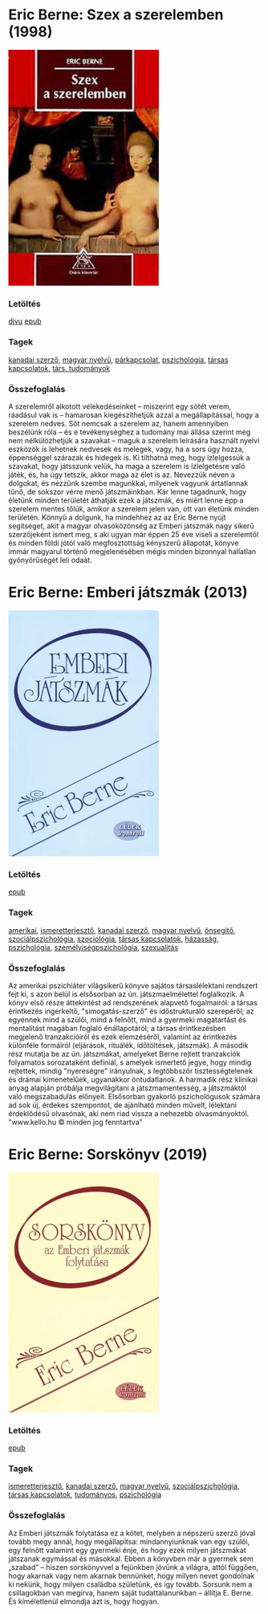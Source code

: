 # <a name="id_905">Eric Berne: Szex a szerelemben (1998)</a>
<img src="https://github.com/BercziSandor/calibre_lib/raw/main/main/Eric%20Berne/Szex%20a%20szerelemben%20%28905%29/cover.jpg" alt="cover" width="300"/>

### Letöltés
[djvu](https://github.com/BercziSandor/calibre_lib/raw/main/main/Eric%20Berne/Szex%20a%20szerelemben%20%28905%29/Szex%20a%20szerelemben%20-%20Eric%20Berne.djvu) 
 [epub](https://github.com/BercziSandor/calibre_lib/raw/main/main/Eric%20Berne/Szex%20a%20szerelemben%20%28905%29/Szex%20a%20szerelemben%20-%20Eric%20Berne.epub)

### Tagek
[kanadai szerző](https://github.com/berczisandor/calibre_lib/blob/main/main/_tags/kanadai%20szerz%c5%91.md), [magyar nyelvű](https://github.com/berczisandor/calibre_lib/blob/main/main/_tags/magyar%20nyelv%c5%b1.md), [párkapcsolat](https://github.com/berczisandor/calibre_lib/blob/main/main/_tags/p%c3%a1rkapcsolat.md), [pszichológia](https://github.com/berczisandor/calibre_lib/blob/main/main/_tags/pszichol%c3%b3gia.md), [társas kapcsolatok](https://github.com/berczisandor/calibre_lib/blob/main/main/_tags/t%c3%a1rsas%20kapcsolatok.md), [társ. tudományok](https://github.com/berczisandor/calibre_lib/blob/main/main/_tags/t%c3%a1rs.%20tudom%c3%a1nyok.md)

### Összefoglalás
<div>
<p>A ​szerelemről alkotott vélekedéseinket – miszerint egy sötét verem, ráadásul vak is – hamarosan kiegészíthetjük azzal a megállapítással, hogy a szerelem nedves. Sőt nemcsak a szerelem az, hanem amennyiben beszélünk róla – és e tevékenységhez a tudomány mai állása szerint még nem nélkülözhetjük a szavakat – maguk a szerelem leírására használt nyelvi eszközök is lehetnek nedvesek és melegek, vagy, ha a sors úgy hozza, éppenséggel szárazak és hidegek is. Ki tilthatná meg, hogy ízlelgessük a szavakat, hogy játsszunk velük, ha maga a szerelem is ízlelgetésre való játék, és, ha úgy tetszik, akkor maga az élet is az. Nevezzük néven a dolgokat, és nézzünk szembe magunkkal, milyenek vagyunk ártatlannak tűnő, de sokszor vérre menő játszmáinkban. Kár lenne tagadnunk, hogy életünk minden területét áthatják ezek a játszmák, és miért lenne épp a szerelem mentes tőlük, amikor a szerelem jelen van, ott van életünk minden területén. Könnyű a dolgunk, ha mindehhez az az Eric Berne nyújt segítséget, akit a magyar olvasóközönség az Emberi játszmák nagy sikerű szerzőjeként ismert meg, s aki ugyan már éppen 25 éve viseli a szerelemtől és minden földi jótól való megfosztottság kényszerű állapotát, könyve immár magyarul történő megjelenésében mégis minden bizonnyal hallatlan gyönyörűségét leli odaát.</p></div>


# <a name="id_291">Eric Berne: Emberi játszmák (2013)</a>
<img src="https://github.com/BercziSandor/calibre_lib/raw/main/main/Eric%20Berne/Emberi%20Jatszmak%20%28291%29/cover.jpg" alt="cover" width="300"/>

### Letöltés
[epub](https://github.com/BercziSandor/calibre_lib/raw/main/main/Eric%20Berne/Emberi%20Jatszmak%20%28291%29/Emberi%20jatszmak%20-%20Eric%20Berne.epub)

### Tagek
[amerikai](https://github.com/berczisandor/calibre_lib/blob/main/main/_tags/amerikai.md), [ismeretterjesztő](https://github.com/berczisandor/calibre_lib/blob/main/main/_tags/ismeretterjeszt%c5%91.md), [kanadai szerző](https://github.com/berczisandor/calibre_lib/blob/main/main/_tags/kanadai%20szerz%c5%91.md), [magyar nyelvű](https://github.com/berczisandor/calibre_lib/blob/main/main/_tags/magyar%20nyelv%c5%b1.md), [önsegítő](https://github.com/berczisandor/calibre_lib/blob/main/main/_tags/%c3%b6nseg%c3%adt%c5%91.md), [szociálpszichológia](https://github.com/berczisandor/calibre_lib/blob/main/main/_tags/szoci%c3%a1lpszichol%c3%b3gia.md), [szociológia](https://github.com/berczisandor/calibre_lib/blob/main/main/_tags/szociol%c3%b3gia.md), [társas kapcsolatok](https://github.com/berczisandor/calibre_lib/blob/main/main/_tags/t%c3%a1rsas%20kapcsolatok.md), [házasság](https://github.com/berczisandor/calibre_lib/blob/main/main/_tags/h%c3%a1zass%c3%a1g.md), [pszichológia](https://github.com/berczisandor/calibre_lib/blob/main/main/_tags/pszichol%c3%b3gia.md), [személyiségpszichológia](https://github.com/berczisandor/calibre_lib/blob/main/main/_tags/szem%c3%a9lyis%c3%a9gpszichol%c3%b3gia.md), [szexualitás](https://github.com/berczisandor/calibre_lib/blob/main/main/_tags/szexualit%c3%a1s.md)

### Összefoglalás
<div>
<p>Az amerikai pszichiáter világsikerű könyve sajátos társaslélektani rendszert fejt ki, s azon belül is elsősorban az ún. játszmaelmélettel foglalkozik. A könyv első része áttekintést ad rendszerének alapvető fogalmairól: a társas érintkezés ingerkeltő, "simogatás-szerző" és időstrukturáló szerepéről; az egyénnek mind a szülői, mind a felnőtt, mind a gyermeki magatartást és mentalitást magában foglaló énállapotáról; a társas érintkezésben megjelenő tranzakcióiról és ezek elemzéséről, valamint az érintkezés különféle formáiról (eljárások, rituálék, időtöltések, játszmák). A második rész mutatja be az ún. játszmákat, amelyeket Berne rejtett tranzakciók folyamatos sorozataként definiál, s amelyek ismertető jegye, hogy mindig rejtettek, mindig "nyereségre" irányulnak, s legtöbbször tisztességtelenek és drámai kimenetelűek, ugyanakkor öntudatlanok. A harmadik rész klinikai anyag alapján próbálja megvilágítani a játszmamentesség, a játszmáktól való megszabadulás előnyeit. Elsősorban gyakorló pszichológusok számára ad sok új, érdekes szempontot, de ajánlható minden művelt, lélektani érdeklődésű olvasónak, aki nem riad vissza a nehezebb olvasmányoktól. "www.kello.hu © minden jog fenntartva"</p></div>


# <a name="id_292">Eric Berne: Sorskönyv (2019)</a>
<img src="https://github.com/BercziSandor/calibre_lib/raw/main/main/Eric%20Berne/Sorskonyv%20%28292%29/cover.jpg" alt="cover" width="300"/>

### Letöltés
[epub](https://github.com/BercziSandor/calibre_lib/raw/main/main/Eric%20Berne/Sorskonyv%20%28292%29/Sorskonyv%20-%20Eric%20Berne.epub)

### Tagek
[ismeretterjesztő](https://github.com/berczisandor/calibre_lib/blob/main/main/_tags/ismeretterjeszt%c5%91.md), [kanadai szerző](https://github.com/berczisandor/calibre_lib/blob/main/main/_tags/kanadai%20szerz%c5%91.md), [magyar nyelvű](https://github.com/berczisandor/calibre_lib/blob/main/main/_tags/magyar%20nyelv%c5%b1.md), [szociálpszichológia](https://github.com/berczisandor/calibre_lib/blob/main/main/_tags/szoci%c3%a1lpszichol%c3%b3gia.md), [társas kapcsolatok](https://github.com/berczisandor/calibre_lib/blob/main/main/_tags/t%c3%a1rsas%20kapcsolatok.md), [tudományos](https://github.com/berczisandor/calibre_lib/blob/main/main/_tags/tudom%c3%a1nyos.md), [pszichológia](https://github.com/berczisandor/calibre_lib/blob/main/main/_tags/pszichol%c3%b3gia.md)

### Összefoglalás
<p class="description">Az Emberi játszmák folytatása ez a kötet, melyben a népszerű szerző jóval tovább megy annál, hogy megállapítsa: mindannyiunknak van egy szülői, egy felnőtt valamint egy gyermeki énje, és hogy ezek milyen játszmákat játszanak egymással és másokkal. Ebben a könyvben már a gyermek sem „szabad” – hiszen sorskönyvvel a fejünkben jövünk a világra, attól függően, hogy akarnak vagy nem akarnak bennünket, hogy milyen nevet gondolnak ki nekünk, hogy milyen családba születünk, és így tovább. Sorsunk nem a csillagokban van megírva, hanem saját tudattalanunkban – állítja E. Berne. És kíméletlenül elmondja azt is, hogy hogyan.</p>


